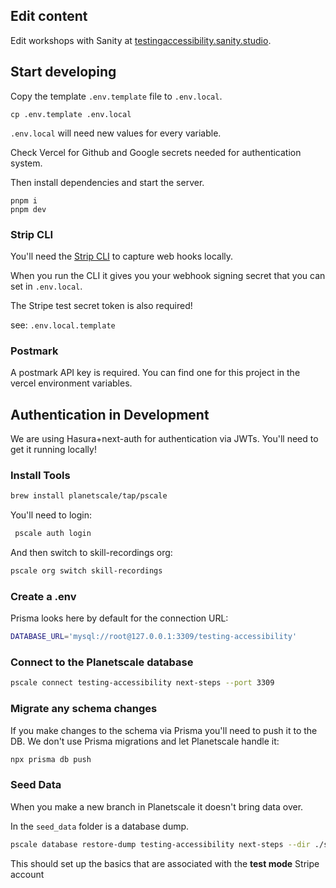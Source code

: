 ## Edit content

Edit workshops with Sanity at [testingaccessibility.sanity.studio](https://testingaccessibility.sanity.studio/).

## Start developing

Copy the template `.env.template` file to `.env.local`.

```shell
cp .env.template .env.local
```

`.env.local` will need new values for every variable.

Check Vercel for Github and Google secrets needed for authentication system.

Then install dependencies and start the server.

```shell
pnpm i
pnpm dev
```

### Strip CLI

You'll need the [Strip CLI](https://stripe.com/docs/stripe-cli) to capture web hooks locally.

When you run the CLI it gives you your webhook signing secret that you can set in `.env.local`.

The Stripe test secret token is also required! 

see: `.env.local.template`

### Postmark

A postmark API key is required. You can find one for this project in the vercel environment variables.

## Authentication in Development

We are using Hasura+next-auth for authentication via JWTs. You'll need to get it running locally!

### Install Tools

```bash
brew install planetscale/tap/pscale
```

You'll need to login:

```bash
 pscale auth login
```

And then switch to skill-recordings org:

```bash
pscale org switch skill-recordings
```

### Create a .env

Prisma looks here by default for the connection URL:

```bash
DATABASE_URL='mysql://root@127.0.0.1:3309/testing-accessibility'
```

### Connect to the Planetscale database

```bash
pscale connect testing-accessibility next-steps --port 3309
```

### Migrate any schema changes

If you make changes to the schema via Prisma you'll need to push it to the DB. We don't use Prisma migrations and let Planetscale handle it:

```bash
npx prisma db push
```

### Seed Data

When you make a new branch in Planetscale it doesn't bring data over.

In the `seed_data` folder is a database dump.

```bash
pscale database restore-dump testing-accessibility next-steps --dir ./seed_data/pscale_data_dump
```

This should set up the basics that are associated with the **test mode** Stripe account



